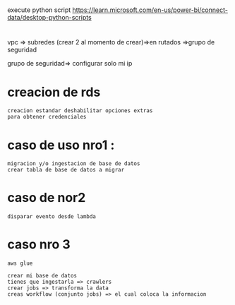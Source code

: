 #
execute python script 
https://learn.microsoft.com/en-us/power-bi/connect-data/desktop-python-scripts

#
 vpc => subredes (crear 2 al momento de crear)=>en rutados
                                             =>grupo de seguridad

 grupo de seguridad=> configurar solo mi ip

# creacion de rds 
    creacion estandar deshabilitar opciones extras 
    para obtener credenciales

# caso de uso nro1 :
    migracion y/o ingestacion de base de datos
    crear tabla de base de datos a migrar                                      
# caso de nor2
    disparar evento desde lambda

# caso nro 3 
    aws glue

    crear mi base de datos
    tienes que ingestarla => crawlers
    crear jobs => transforma la data
    creas workflow (conjunto jobs) => el cual coloca la informacion 
    


